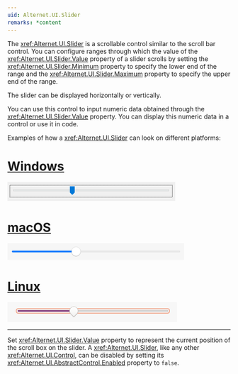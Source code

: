 ```yaml
---
uid: Alternet.UI.Slider
remarks: *content
---
```


The <xref:Alternet.UI.Slider> is a scrollable control similar to the scroll bar control.
You can configure ranges through which the value of the <xref:Alternet.UI.Slider.Value> property of a
slider scrolls by setting the <xref:Alternet.UI.Slider.Minimum> property to specify the lower end
of the range and the <xref:Alternet.UI.Slider.Maximum> property to specify the upper end of the range.

The slider can be displayed horizontally or vertically.

You can use this control to input numeric data obtained through the <xref:Alternet.UI.Slider.Value> property.
You can display this numeric data in a control or use it in code.

Examples of how a <xref:Alternet.UI.Slider> can look on different platforms:

# [Windows](#tab/screenshot-windows)
![Slider on Windows](images/slider-windows.png)
# [macOS](#tab/screenshot-macos)
![Slider on macOS](images/slider-macos.png)
# [Linux](#tab/screenshot-linux)
![Slider on Linux](images/slider-linux.png)
***

Set <xref:Alternet.UI.Slider.Value> property to represent the current position of the scroll box on the slider.
A <xref:Alternet.UI.Slider>, like any other <xref:Alternet.UI.Control>, can be disabled by setting its <xref:Alternet.UI.AbstractControl.Enabled> property to `false`.